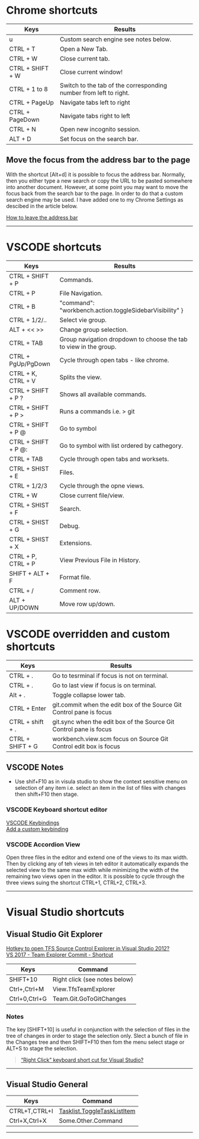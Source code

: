 # Chrome shortcuts

| Keys			    | Results			                                                    |
| -------------     | ----------------------------------------------------------------------|
| u     		    | Custom search engine see notes below.                                 |
| CTRL + T		    | Open a New Tab.                                                       |
| CTRL + W		    | Close current tab.                                                    |
| CTRL + SHIFT + W  | Close current window!                                                 |
| CTRL + 1 to 8	    | Switch to the tab of the corresponding number from left to right.     |
| CTRL + PageUp     | Navigate tabs left to right                                           |
| CTRL + PageDown   | Navigate tabs right to left                                           |
| CTRL + N          | Open new incognito session.                                           |
| ALT + D           | Set focus on the search bar.                                          |

## Move the focus from the address bar to the page

With the shortcut [Alt+d] it is possible to focus the address bar. Normally, then you either type a new search or copy the URL to be pasted somewhere into another document. However, at some point you may want to move the focus back from the search bar to the page. In order to do that a custom search engine may be used. I have added one to my Chrome Settings as descibed in the article below. 

[How to leave the address bar](http://xavierchow.github.io/2016/03/07/vimium-leave-address-bar/)

***

# VSCODE shortcuts

| Keys			        | Results			                                                    |
| -------------         | ----------------------------------------------------------------------|
| CTRL + SHIFT + P	    | Commands.                                                             |
| CTRL + P      	    | File Navigation.                                                      |
| CTRL + B              | "command": "workbench.action.toggleSidebarVisibility" }               |
| CTRL + 1/2/..    	    | Select vie group.                                                     |
| ALT + << >>           | Change group selection.                                               |
| CTRL + TAB    	    | Group navigation dropdown to choose the tab to view in the group.     |
| CTRL + PgUp/PgDown    | Cycle through open tabs - like chrome.                                |
| CTRL + K, CTRL + V    | Splits the view.                                                      |
| CTRL + SHIFT + P ?	| Shows all available commands.                                         |
| CTRL + SHIFT + P >	| Runs a commands i.e. > git                                            |
| CTRL + SHIFT + P @	| Go to symbol                                                          |
| CTRL + SHIFT + P @:	| Go to symbol with list ordered by cathegory.                          |
| CTRL + TAB	        | Cycle through open tabs and worksets.                                 |
| CTRL + SHIST + E	    | Files.                                                                |
| CTRL + 1/2/3  	    | Cycle through the opne views.                                         |
| CTRL + W          	| Close current file/view.                                              |
| CTRL + SHIST + F	    | Search.                                                               |
| CTRL + SHIST + G	    | Debug.                                                                |
| CTRL + SHIST + X	    | Extensions.                                                           |
| CTRL + P, CTRL + P	| View Previous File in History.                                        |
| SHIFT + ALT + F   	| Format file.                                                          |
| CTRL + /              | Comment row.                                                          |
| ALT + UP/DOWN         | Move row up/down.                                                     |

# VSCODE overridden and custom shortcuts

| Keys			        | Results			                                                    |
| -------------         | ----------------------------------------------------------------------|
| CTRL + .	            | Go to tesrminal if focus is not on terminal.                          |
| CTRL + .	            | Go to last view if focus is on terminal.                              |
| Alt  + .	            | Toggle collapse lower tab.                                            |
| CTRL + Enter  	    | git.commit when the edit box of the Source Git Control pane is focus  |
| CTRL + shift + . 	    | git.sync when the edit box of the Source Git Control pane is focus    |
| CTRL + SHIFT + G	    | workbench.view.scm focus on  Source Git Control edit box is focus     |

## VSCODE Notes

- Use  shif+F10 as in visula studio to show the context sensitive menu on selection of any item i.e. select an item in the list of files with changes then shift+F10 then stage.

### VSCODE Keyboard shortcut editor

[VSCODE Keybindings](https://code.visualstudio.com/docs/getstarted/keybindings)  
[Add a custom keybinding](https://stackoverflow.com/questions/42796887/switch-focus-between-editor-and-integrated-terminal-in-visual-studio-code)

### VSCODE Accordion View
Open three files in the editor and extend one of the views to its max width. Then by clicking any of teh views in teh editor it automatically expands the selected view to the same max width while minimizing the width of the remaining two views open in the editor. It is possible to cycle through the three views suing the shortcut CTRL+1, CTRL+2, CTRL+3.

***

# Visual Studio shortcuts

## Visual Studio Git Explorer

[Hotkey to open TFS Source Control Explorer in Visual Studio 2012?](https://stackoverflow.com/questions/21131024/hotkey-to-open-tfs-source-control-explorer-in-visual-studio-2012)  
[VS 2017 - Team Explorer Commit - Shortcut](https://stackoverflow.com/questions/42706193/vs-2017-team-explorer-commit-shortcut)

| Keys			    | Command			                                                    |
| -------------     | ----------------------------------------------------------------------|
| SHIFT+10       	| Right click (see notes below)                                         |
| Ctrl+\,Ctrl+M 	| View.TfsTeamExplorer                                                  |
| Ctrl+0,Ctrl+G	    | Team.Git.GoToGitChanges                                               |

### Notes

The key [SHIFT+10] is useful in conjunction with the selection of files in the tree of changes 
in order to stage the selection only. Slect a bunch of file in the Changes tree and then SHIFT+F10 then fom the menu select stage or ALT+S to stage the selection.

>[“Right Click” keyboard short cut for Visual Studio?](https://stackoverflow.com/questions/559251/right-click-keyboard-short-cut-for-visual-studio)

***

## Visual Studio General

| Keys			    | Command			                                                    |
| -------------     | ----------------------------------------------------------------------|
| CTRL+T,CTRL+I     | [Tasklist.ToggleTaskListItem](https://stackoverflow.com/questions/15120139/strange-arrow-in-visual-studio-gutter-window) |
| Ctrl+X,Ctrl+X	    | Some.Other.Command                                                    |


***

